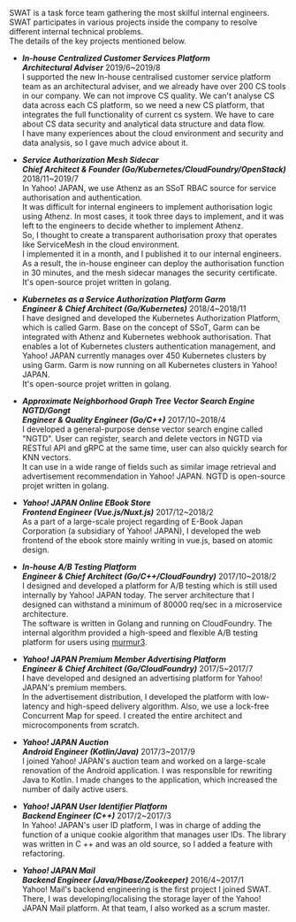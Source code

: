 SWAT is a task force team gathering the most skilful internal engineers. SWAT participates in various projects inside the company to resolve different internal technical problems.  
The details of the key projects mentioned below.  

- ***In-house Centralized Customer Services Platform   
Architectural Adviser***	2019/6~2019/8  
I supported the new In-house centralised customer service platform team as an architectural adviser, and we already have over 200 CS tools in our company. We can not improve CS quality. We can't analyse CS data across each CS platform, so we need a new CS platform, that integrates the full functionality of current cs system. We have to care about CS data security and analytical data structure and data flow.  
I have many experiences about the cloud environment and security and data analysis, so I gave much advice about it.  

- ***Service Authorization Mesh Sidecar   
Chief Architect & Founder (Go/Kubernetes/CloudFoundry/OpenStack)***	2018/11~2019/7  
In Yahoo! JAPAN, we use Athenz as an SSoT RBAC source for service authorisation and authentication.  
It was difficult for internal engineers to implement authorisation logic using Athenz. In most cases, it took three days to implement, and it was left to the engineers to decide whether to implement Athenz.  
So, I thought to create a transparent authorisation proxy that operates like ServiceMesh in the cloud environment.  
I implemented it in a month, and I published it to our internal engineers.  
As a result, the in-house engineer can deploy the authorisation function in 30 minutes, and the mesh sidecar manages the security certificate.  
It's open-source projet written in golang.  

- ***Kubernetes as a Service Authorization Platform Garm   
Engineer & Chief Architect (Go/Kubernetes)***	2018/4~2018/11  
I have designed and developed the Kubernetes Authorization Platform, which is called Garm. Base on the concept of SSoT, Garm can be integrated with Athenz and Kubernetes webhook authorisation. That enables a lot of Kubernetes clusters authentication management, and Yahoo! JAPAN currently manages over 450 Kubernetes clusters by using Garm. Garm is now running on all Kubernetes clusters in Yahoo! JAPAN.  
It's open-source projet written in golang.  

- ***Approximate Neighborhood Graph Tree Vector Search Engine NGTD/Gongt   
 Engineer & Quality Engineer (Go/C++)***	2017/10~2018/4  
I developed a general-purpose dense vector search engine called "NGTD". User can register, search and delete vectors in NGTD via RESTful API and gRPC at the same time, user can also quickly search for KNN vectors.  
It can use in a wide range of fields such as similar image retrieval and advertisement recommendation in Yahoo! JAPAN. NGTD is open-source projet written in golang.  

- ***Yahoo! JAPAN Online EBook Store   
Frontend Engineer (Vue.js/Nuxt.js)***	2017/12~2018/2  
As a part of a large-scale project regarding of E-Book Japan Corporation (a subsidiary of Yahoo! JAPAN), I developed the web frontend of the ebook store mainly writing in vue.js, based on atomic design.  

- ***In-house A/B Testing Platform   
Engineer & Chief Architect (Go/C++/CloudFoundry)***	2017/10~2018/2  
I designed and developed a platform for A/B testing which is still used internally by Yahoo! JAPAN today. The server architecture that I designed can withstand a minimum of 80000 req/sec in a microservice architecture.  
The software is written in Golang and running on CloudFoundry. The internal algorithm provided a high-speed and flexible A/B testing platform for users using [murmur3](https://github.com/kpango/murmur3).  

- ***Yahoo! JAPAN Premium Member Advertising Platform   
Engineer & Chief Architect (Go/CloudFoundry)***	2017/5~2017/7  
I have developed and designed an advertising platform for Yahoo! JAPAN's premium members.  
In the advertisement distribution, I developed the platform with low-latency and high-speed delivery algorithm. Also, we use a lock-free Concurrent Map for speed. I created the entire architect and microcomponents from scratch.  

- ***Yahoo! JAPAN Auction   
Android Engineer (Kotlin/Java)***	2017/3~2017/9  
I joined Yahoo! JAPAN's auction team and worked on a large-scale renovation of the Android application. I was responsible for rewriting Java to Kotlin. I made changes to the application, which increased the number of daily active users.  

- ***Yahoo! JAPAN User Identifier Platform   
Backend Engineer (C++)***	2017/2~2017/3  
In Yahoo! JAPAN's user ID platform, I was in charge of adding the function of a unique cookie algorithm that manages user IDs. The library was written in C ++ and was an old source, so I added a feature with refactoring.  

- ***Yahoo! JAPAN Mail   
Backend Engineer (Java/Hbase/Zookeeper)***	2016/4~2017/1  
Yahoo! Mail's backend engineering is the first project I joined SWAT.  
There, I was developing/localising the storage layer of the Yahoo! JAPAN Mail platform. At that team, I also worked as a scrum master.  
